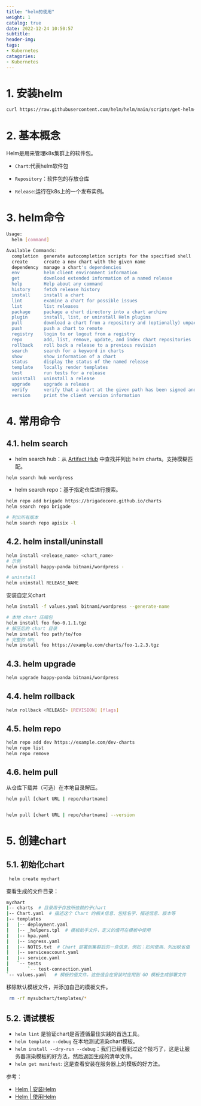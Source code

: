 ```yaml
---
title: "helm的使用"
weight: 1
catalog: true
date: 2022-12-24 10:50:57
subtitle:
header-img: 
tags:
- Kubernetes
catagories:
- Kubernetes
---
```


# 1. 安装helm

```bash
curl https://raw.githubusercontent.com/helm/helm/main/scripts/get-helm-3 | bash
```

# 2. 基本概念

Helm是用来管理k8s集群上的软件包。

- `Chart`:代表helm软件包

- `Repository`：软件包的存放仓库

- `Release`:运行在k8s上的一个发布实例。

# 3. helm命令

```bash
Usage:
  helm [command]

Available Commands:
  completion  generate autocompletion scripts for the specified shell
  create      create a new chart with the given name
  dependency  manage a chart's dependencies
  env         helm client environment information
  get         download extended information of a named release
  help        Help about any command
  history     fetch release history
  install     install a chart
  lint        examine a chart for possible issues
  list        list releases
  package     package a chart directory into a chart archive
  plugin      install, list, or uninstall Helm plugins
  pull        download a chart from a repository and (optionally) unpack it in local directory
  push        push a chart to remote
  registry    login to or logout from a registry
  repo        add, list, remove, update, and index chart repositories
  rollback    roll back a release to a previous revision
  search      search for a keyword in charts
  show        show information of a chart
  status      display the status of the named release
  template    locally render templates
  test        run tests for a release
  uninstall   uninstall a release
  upgrade     upgrade a release
  verify      verify that a chart at the given path has been signed and is valid
  version     print the client version information
```

# 4. 常用命令

## 4.1. helm search

- helm search hub：从 [Artifact Hub](https://artifacthub.io/) 中查找并列出 helm charts。支持模糊匹配。

```bash
helm search hub wordpress
```

- helm search repo：基于指定仓库进行搜索。

```bash
helm repo add brigade https://brigadecore.github.io/charts
helm search repo brigade

# 列出所有版本
helm search repo apisix -l
```

## 4.2. helm install/uninstall

```bash
helm install <release_name> <chart_name>
# 示例
helm install happy-panda bitnami/wordpress -

# uninstall
helm uninstall RELEASE_NAME
```

安装自定义chart

```bash
helm install -f values.yaml bitnami/wordpress --generate-name

# 本地 chart 压缩包
helm install foo foo-0.1.1.tgz
# 解压后的 chart 目录
helm install foo path/to/foo
# 完整的 URL
helm install foo https://example.com/charts/foo-1.2.3.tgz
```

## 4.3. helm upgrade

```bash
helm upgrade happy-panda bitnami/wordpress
```

## 4.4. helm rollback

```bash
helm rollback <RELEASE> [REVISION] [flags]
```

## 4.5. helm repo

```bash
helm repo add dev https://example.com/dev-charts
helm repo list
helm repo remove
```

## 4.6. helm pull

从仓库下载并（可选）在本地目录解压。

```bash
helm pull [chart URL | repo/chartname]


helm pull [chart URL | repo/chartname] --version 
```

# 5. 创建chart

## 5.1. 初始化chart

```bash
 helm create mychart
```

查看生成的文件目录：

```bash
mychart
|-- charts  # 目录用于存放所依赖的子chart
|-- Chart.yaml  # 描述这个 Chart 的相关信息、包括名字、描述信息、版本等
|-- templates
|   |-- deployment.yaml
|   |-- _helpers.tpl  # 模板助手文件，定义的值可在模板中使用
|   |-- hpa.yaml
|   |-- ingress.yaml
|   |-- NOTES.txt  # Chart 部署到集群后的一些信息，例如：如何使用、列出缺省值
|   |-- serviceaccount.yaml
|   |-- service.yaml
|   `-- tests
|       `-- test-connection.yaml
`-- values.yaml   # 模板的值文件，这些值会在安装时应用到 GO 模板生成部署文件
```

移除默认模板文件，并添加自己的模板文件。

```bash
 rm -rf mysubchart/templates/*
```

## 5.2. 调试模板

- `helm lint` 是验证chart是否遵循最佳实践的首选工具。
- `helm template --debug` 在本地测试渲染chart模板。
- `helm install --dry-run --debug`：我们已经看到过这个技巧了，这是让服务器渲染模板的好方法，然后返回生成的清单文件。
- `helm get manifest`: 这是查看安装在服务器上的模板的好方法。

参考：

- [Helm | 安装Helm](https://helm.sh/zh/docs/intro/install/)
- [Helm | 使用Helm](https://helm.sh/zh/docs/intro/using_helm/)
